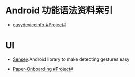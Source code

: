 # Android 功能语法资料索引

- [easydeviceinfo #Project#](https://github.com/nisrulz/easydeviceinfo)

# UI

- [Sensey](https://github.com/nisrulz/sensey):Android library to make detecting gestures easy

- [Paper-Onboarding #Project#](https://github.com/Ramotion/paper-onboarding)